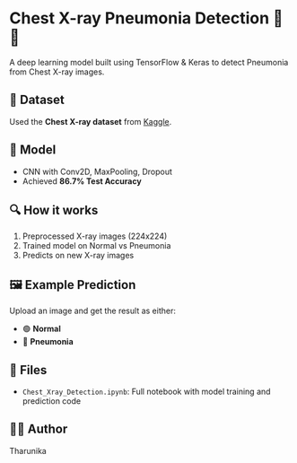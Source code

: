 
# Chest X-ray Pneumonia Detection 🩻🤖

A deep learning model built using TensorFlow & Keras to detect Pneumonia from Chest X-ray images.

## 📁 Dataset
Used the **Chest X-ray dataset** from [Kaggle](https://tharunika28.github.io/Chest-Xray-Pneumonia-Detector/).

## 🚀 Model
- CNN with Conv2D, MaxPooling, Dropout
- Achieved **86.7% Test Accuracy**

## 🔍 How it works
1. Preprocessed X-ray images (224x224)
2. Trained model on Normal vs Pneumonia
3. Predicts on new X-ray images

## 🖼️ Example Prediction
Upload an image and get the result as either:
- 🟢 **Normal**
- 🔴 **Pneumonia**

## 📂 Files
- `Chest_Xray_Detection.ipynb`: Full notebook with model training and prediction code

## 🧑‍💻 Author
Tharunika
